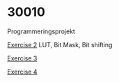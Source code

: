 # 30010
Programmeringsprojekt

[Exercise 2](https://github.com/Group-00000011/30010/tree/main/journal/exc2)
LUT, Bit Mask, Bit shifting

[Exercise 3](https://github.com/Group-00000011/30010/tree/main/journal/exc3)

[Exercise 4](https://github.com/Group-00000011/30010/tree/main/journal/exc4)
